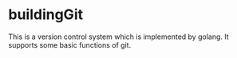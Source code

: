 # buildingGit
This is a version control system which is implemented by golang.
It supports some basic functions of git.
